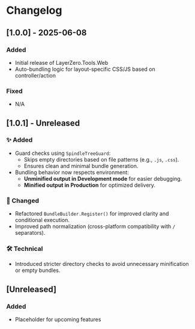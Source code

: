 # Changelog

## [1.0.0] - 2025-06-08
### Added
- Initial release of LayerZero.Tools.Web
- Auto-bundling logic for layout-specific CSS/JS based on controller/action

### Fixed
- N/A
## [1.0.1] - Unreleased

### ✨ Added
- Guard checks using `SpindleTreeGuard`:
  - Skips empty directories based on file patterns (e.g., `.js`, `.css`).
  - Ensures clean and minimal bundle generation.
- Bundling behavior now respects environment:
  - **Unminified output in Development mode** for easier debugging.
  - **Minified output in Production** for optimized delivery.

### 🔧 Changed
- Refactored `BundleBuilder.Register()` for improved clarity and conditional execution.
- Improved path normalization (cross-platform compatibility with `/` separators).

### 🛠️ Technical
- Introduced stricter directory checks to avoid unnecessary minification or empty bundles.


## [Unreleased]
### Added
- Placeholder for upcoming features
